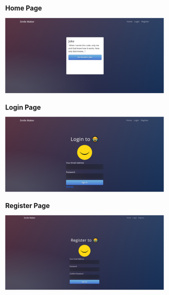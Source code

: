 ## Home Page

<img src="Img/Homescreen.png" alt="Home Page"/>

## Login Page

<img src="Img/loginpage.png" alt="Login Page"/>

## Register Page

<img src="Img/Register.png" alt="Register Page"/>